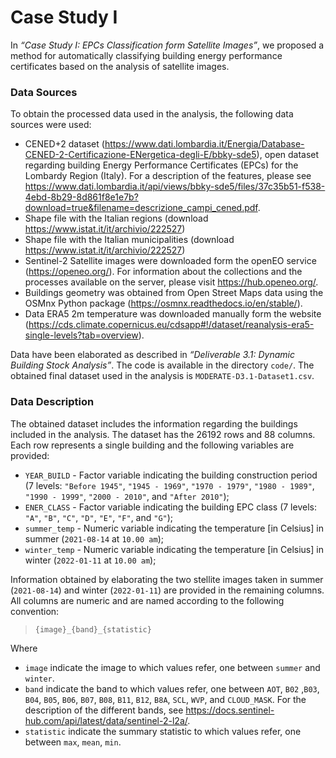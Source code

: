# Case Study I

In *“Case Study I: EPCs Classification form Satellite Images”*, we proposed a method for automatically classifying building energy performance certificates based on the analysis of satellite images. 

### Data Sources

To obtain the processed data used in the analysis, the following data sources were used:

- CENED+2 dataset (https://www.dati.lombardia.it/Energia/Database-CENED-2-Certificazione-ENergetica-degli-E/bbky-sde5), open dataset regarding building Energy Performance Certificates (EPCs) for the Lombardy Region (Italy). For a description of the features, please see https://www.dati.lombardia.it/api/views/bbky-sde5/files/37c35b51-f538-4ebd-8b29-8d861f8e1e7b?download=true&filename=descrizione_campi_cened.pdf.
- Shape file with the Italian regions (download https://www.istat.it/it/archivio/222527)
- Shape file with the Italian municipalities (download https://www.istat.it/it/archivio/222527)
- Sentinel-2 Satellite images were downloaded form the openEO service (https://openeo.org/). For information about the collections and the processes available on the server, please visit https://hub.openeo.org/.
- Buildings geometry was obtained from Open Street Maps data using the OSMnx Python package (https://osmnx.readthedocs.io/en/stable/).
- Data ERA5 2m temperature was downloaded manually form the website (https://cds.climate.copernicus.eu/cdsapp#!/dataset/reanalysis-era5-single-levels?tab=overview).

Data have been elaborated as described in *“Deliverable 3.1: Dynamic Building Stock Analysis”*. The code is available in the directory `code/`.
The obtained final dataset used in the analysis is `MODERATE-D3.1-Dataset1.csv`.

### Data Description

The obtained dataset includes the information regarding the buildings included in the analysis. The dataset has the 26192 rows and 88 columns. Each row represents a single building and the following variables are provided:

- `YEAR_BUILD` - Factor variable indicating the building construction period (7 levels: `"Before 1945"`, `"1945 - 1969"`, `"1970 - 1979"`, `"1980 - 1989"`, `"1990 - 1999"`, `"2000 - 2010"`, and  `"After 2010"`);
- `ENER_CLASS` - Factor variable indicating the building EPC class (7 levels: `"A"`, `"B"`, `"C"`, `"D"`, `"E"`, `"F"`, and  `"G"`);
- `summer_temp` - Numeric variable indicating the temperature [in Celsius] in summer (`2021-08-14` at `10.00 am`);
- `winter_temp` - Numeric variable indicating the temperature [in Celsius] in winter (`2022-01-11` at `10.00 am`);

Information obtained by elaborating the two stellite images taken in summer (`2021-08-14`) and winter (`2022-01-11`) are provided in the remaining columns. All columns are numeric and are named according to the following convention:

> `{image}_{band}_{statistic}`

Where

- `image` indicate the image to which values refer, one between `summer` and `winter`.
- `band` indicate the band to which values refer, one between `AOT`, `B02` ,`B03`, `B04`, `B05`, `B06`, `B07`, `B08`, `B11`, `B12`, `B8A`, `SCL`, `WVP`, and `CLOUD_MASK`. For the description of the different bands, see https://docs.sentinel-hub.com/api/latest/data/sentinel-2-l2a/.
- `statistic` indicate the summary statistic to which values refer, one between `max`, `mean`, `min`.

